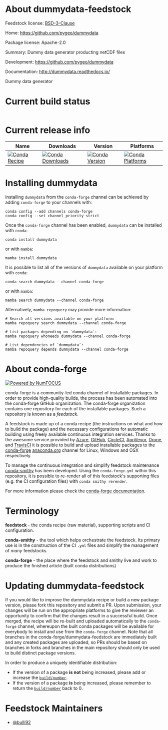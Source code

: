 About dummydata-feedstock
=========================

Feedstock license: [BSD-3-Clause](https://github.com/conda-forge/dummydata-feedstock/blob/main/LICENSE.txt)

Home: https://github.com/pygeo/dummydata

Package license: Apache-2.0

Summary: Dummy data generator producting netCDF files

Development: https://github.com/pygeo/dummydata

Documentation: http://dummydata.readthedocs.io/

Dummy data generator

Current build status
====================


<table>
</table>

Current release info
====================

| Name | Downloads | Version | Platforms |
| --- | --- | --- | --- |
| [![Conda Recipe](https://img.shields.io/badge/recipe-dummydata-green.svg)](https://anaconda.org/conda-forge/dummydata) | [![Conda Downloads](https://img.shields.io/conda/dn/conda-forge/dummydata.svg)](https://anaconda.org/conda-forge/dummydata) | [![Conda Version](https://img.shields.io/conda/vn/conda-forge/dummydata.svg)](https://anaconda.org/conda-forge/dummydata) | [![Conda Platforms](https://img.shields.io/conda/pn/conda-forge/dummydata.svg)](https://anaconda.org/conda-forge/dummydata) |

Installing dummydata
====================

Installing `dummydata` from the `conda-forge` channel can be achieved by adding `conda-forge` to your channels with:

```
conda config --add channels conda-forge
conda config --set channel_priority strict
```

Once the `conda-forge` channel has been enabled, `dummydata` can be installed with `conda`:

```
conda install dummydata
```

or with `mamba`:

```
mamba install dummydata
```

It is possible to list all of the versions of `dummydata` available on your platform with `conda`:

```
conda search dummydata --channel conda-forge
```

or with `mamba`:

```
mamba search dummydata --channel conda-forge
```

Alternatively, `mamba repoquery` may provide more information:

```
# Search all versions available on your platform:
mamba repoquery search dummydata --channel conda-forge

# List packages depending on `dummydata`:
mamba repoquery whoneeds dummydata --channel conda-forge

# List dependencies of `dummydata`:
mamba repoquery depends dummydata --channel conda-forge
```


About conda-forge
=================

[![Powered by
NumFOCUS](https://img.shields.io/badge/powered%20by-NumFOCUS-orange.svg?style=flat&colorA=E1523D&colorB=007D8A)](https://numfocus.org)

conda-forge is a community-led conda channel of installable packages.
In order to provide high-quality builds, the process has been automated into the
conda-forge GitHub organization. The conda-forge organization contains one repository
for each of the installable packages. Such a repository is known as a *feedstock*.

A feedstock is made up of a conda recipe (the instructions on what and how to build
the package) and the necessary configurations for automatic building using freely
available continuous integration services. Thanks to the awesome service provided by
[Azure](https://azure.microsoft.com/en-us/services/devops/), [GitHub](https://github.com/),
[CircleCI](https://circleci.com/), [AppVeyor](https://www.appveyor.com/),
[Drone](https://cloud.drone.io/welcome), and [TravisCI](https://travis-ci.com/)
it is possible to build and upload installable packages to the
[conda-forge](https://anaconda.org/conda-forge) [anaconda.org](https://anaconda.org/)
channel for Linux, Windows and OSX respectively.

To manage the continuous integration and simplify feedstock maintenance
[conda-smithy](https://github.com/conda-forge/conda-smithy) has been developed.
Using the ``conda-forge.yml`` within this repository, it is possible to re-render all of
this feedstock's supporting files (e.g. the CI configuration files) with ``conda smithy rerender``.

For more information please check the [conda-forge documentation](https://conda-forge.org/docs/).

Terminology
===========

**feedstock** - the conda recipe (raw material), supporting scripts and CI configuration.

**conda-smithy** - the tool which helps orchestrate the feedstock.
                   Its primary use is in the construction of the CI ``.yml`` files
                   and simplify the management of *many* feedstocks.

**conda-forge** - the place where the feedstock and smithy live and work to
                  produce the finished article (built conda distributions)


Updating dummydata-feedstock
============================

If you would like to improve the dummydata recipe or build a new
package version, please fork this repository and submit a PR. Upon submission,
your changes will be run on the appropriate platforms to give the reviewer an
opportunity to confirm that the changes result in a successful build. Once
merged, the recipe will be re-built and uploaded automatically to the
`conda-forge` channel, whereupon the built conda packages will be available for
everybody to install and use from the `conda-forge` channel.
Note that all branches in the conda-forge/dummydata-feedstock are
immediately built and any created packages are uploaded, so PRs should be based
on branches in forks and branches in the main repository should only be used to
build distinct package versions.

In order to produce a uniquely identifiable distribution:
 * If the version of a package **is not** being increased, please add or increase
   the [``build/number``](https://docs.conda.io/projects/conda-build/en/latest/resources/define-metadata.html#build-number-and-string).
 * If the version of a package **is** being increased, please remember to return
   the [``build/number``](https://docs.conda.io/projects/conda-build/en/latest/resources/define-metadata.html#build-number-and-string)
   back to 0.

Feedstock Maintainers
=====================

* [@bulli92](https://github.com/bulli92/)

